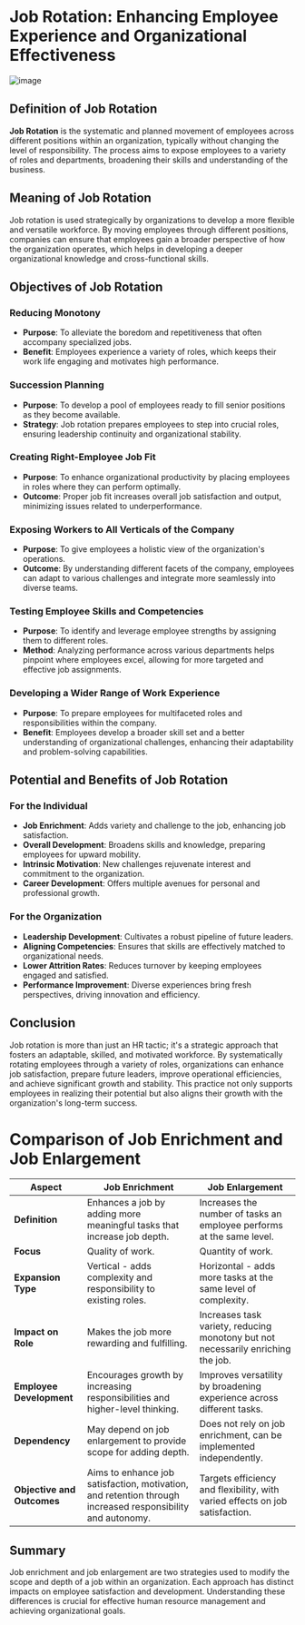 # Job Rotation: Enhancing Employee Experience and Organizational Effectiveness

![image](https://github.com/Collegehive/Aims_notes/assets/159722383/abb2f61c-8f88-46e7-b539-e7ff51c5cc5a)

## Definition of Job Rotation
**Job Rotation** is the systematic and planned movement of employees across different positions within an organization, typically without changing the level of responsibility. The process aims to expose employees to a variety of roles and departments, broadening their skills and understanding of the business.

## Meaning of Job Rotation
Job rotation is used strategically by organizations to develop a more flexible and versatile workforce. By moving employees through different positions, companies can ensure that employees gain a broader perspective of how the organization operates, which helps in developing a deeper organizational knowledge and cross-functional skills.

## Objectives of Job Rotation

### Reducing Monotony
- **Purpose**: To alleviate the boredom and repetitiveness that often accompany specialized jobs.
- **Benefit**: Employees experience a variety of roles, which keeps their work life engaging and motivates high performance.

### Succession Planning
- **Purpose**: To develop a pool of employees ready to fill senior positions as they become available.
- **Strategy**: Job rotation prepares employees to step into crucial roles, ensuring leadership continuity and organizational stability.

### Creating Right-Employee Job Fit
- **Purpose**: To enhance organizational productivity by placing employees in roles where they can perform optimally.
- **Outcome**: Proper job fit increases overall job satisfaction and output, minimizing issues related to underperformance.

### Exposing Workers to All Verticals of the Company
- **Purpose**: To give employees a holistic view of the organization's operations.
- **Outcome**: By understanding different facets of the company, employees can adapt to various challenges and integrate more seamlessly into diverse teams.

### Testing Employee Skills and Competencies
- **Purpose**: To identify and leverage employee strengths by assigning them to different roles.
- **Method**: Analyzing performance across various departments helps pinpoint where employees excel, allowing for more targeted and effective job assignments.

### Developing a Wider Range of Work Experience
- **Purpose**: To prepare employees for multifaceted roles and responsibilities within the company.
- **Benefit**: Employees develop a broader skill set and a better understanding of organizational challenges, enhancing their adaptability and problem-solving capabilities.

## Potential and Benefits of Job Rotation

### For the Individual
- **Job Enrichment**: Adds variety and challenge to the job, enhancing job satisfaction.
- **Overall Development**: Broadens skills and knowledge, preparing employees for upward mobility.
- **Intrinsic Motivation**: New challenges rejuvenate interest and commitment to the organization.
- **Career Development**: Offers multiple avenues for personal and professional growth.

### For the Organization
- **Leadership Development**: Cultivates a robust pipeline of future leaders.
- **Aligning Competencies**: Ensures that skills are effectively matched to organizational needs.
- **Lower Attrition Rates**: Reduces turnover by keeping employees engaged and satisfied.
- **Performance Improvement**: Diverse experiences bring fresh perspectives, driving innovation and efficiency.

## Conclusion
Job rotation is more than just an HR tactic; it's a strategic approach that fosters an adaptable, skilled, and motivated workforce. By systematically rotating employees through a variety of roles, organizations can enhance job satisfaction, prepare future leaders, improve operational efficiencies, and achieve significant growth and stability. This practice not only supports employees in realizing their potential but also aligns their growth with the organization's long-term success.
# Comparison of Job Enrichment and Job Enlargement

| Aspect              | Job Enrichment                                                         | Job Enlargement                                                        |
|---------------------|------------------------------------------------------------------------|------------------------------------------------------------------------|
| **Definition**      | Enhances a job by adding more meaningful tasks that increase job depth.| Increases the number of tasks an employee performs at the same level. |
| **Focus**           | Quality of work.                                                       | Quantity of work.                                                     |
| **Expansion Type**  | Vertical - adds complexity and responsibility to existing roles.       | Horizontal - adds more tasks at the same level of complexity.          |
| **Impact on Role**  | Makes the job more rewarding and fulfilling.                           | Increases task variety, reducing monotony but not necessarily enriching the job. |
| **Employee Development** | Encourages growth by increasing responsibilities and higher-level thinking. | Improves versatility by broadening experience across different tasks. |
| **Dependency**      | May depend on job enlargement to provide scope for adding depth.       | Does not rely on job enrichment, can be implemented independently.     |
| **Objective and Outcomes** | Aims to enhance job satisfaction, motivation, and retention through increased responsibility and autonomy. | Targets efficiency and flexibility, with varied effects on job satisfaction. |

## Summary

Job enrichment and job enlargement are two strategies used to modify the scope and depth of a job within an organization. Each approach has distinct impacts on employee satisfaction and development. Understanding these differences is crucial for effective human resource management and achieving organizational goals.
